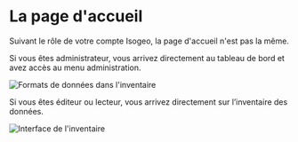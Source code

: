 # La page d'accueil

Suivant le rôle de votre compte Isogeo, la page d'accueil n'est pas la même.

Si vous êtes administrateur, vous arrivez directement au tableau de bord et avez accès au menu administration.

![Formats de données dans l'inventaire](/fr/images/tdb_formats.png "Page d'accueil pour les administrateurs")

Si vous êtes éditeur ou lecteur, vous arrivez directement sur l’inventaire des données.

![Interface de l'inventaire](/fr/images/inv_global.png "Page d'accueil pour les éditeurs / lecteurs")
